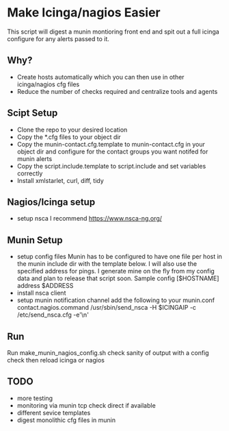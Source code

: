 # Make Icinga/nagios Easier
This script will digest a munin montioring front end and spit out a full icinga configure for any alerts passed to it.
## Why?
* Create hosts automatically which you can then use in other icinga/nagios cfg files
* Reduce the number of checks required and centralize tools and agents

## Scipt Setup
* Clone the repo to your desired location
* Copy the *.cfg files to your object dir
* Copy the munin-contact.cfg.template to munin-contact.cfg in your object dir and configure for the contact groups you want notifed for munin alerts
* Copy the script.include.template to script.include and set variables correctly
* Install xmlstarlet, curl, diff, tidy

## Nagios/Icinga setup
* setup nsca I recommend https://www.nsca-ng.org/

## Munin Setup
* setup config files
Munin has to be configured to have one file per host in the munin include dir with the template below. I will also use the specified address for pings. I generate mine on the fly from my config data and plan to release that script soon.
Sample config
[$HOSTNAME]
    address $ADDRESS
* install nsca client 
* setup munin notification channel
add the following to your munin.conf
contact.nagios.command /usr/sbin/send_nsca  -H $ICINGAIP  -c /etc/send_nsca.cfg -e'\n'
## Run
Run make_munin_nagios_config.sh 
check sanity of output with a config check then reload icinga or nagios

## TODO
* more testing
* monitoring via munin tcp check direct if available
* different sevice templates
* digest monolithic cfg files in munin

